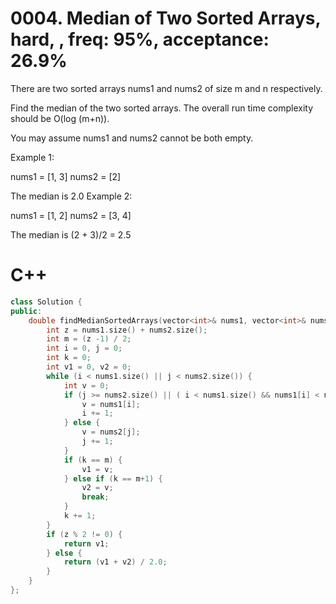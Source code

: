 # 0004. Median of Two Sorted Arrays, hard, , freq: 95%, acceptance: 26.9%
There are two sorted arrays nums1 and nums2 of size m and n respectively.

Find the median of the two sorted arrays. The overall run time complexity should be O(log (m+n)).

You may assume nums1 and nums2 cannot be both empty.

Example 1:

nums1 = [1, 3]
nums2 = [2]

The median is 2.0
Example 2:

nums1 = [1, 2]
nums2 = [3, 4]

The median is (2 + 3)/2 = 2.5

# C++

```C++
class Solution {
public:
    double findMedianSortedArrays(vector<int>& nums1, vector<int>& nums2) {
        int z = nums1.size() + nums2.size();
        int m = (z -1) / 2;
        int i = 0, j = 0;
        int k = 0;
        int v1 = 0, v2 = 0;
        while (i < nums1.size() || j < nums2.size()) {
            int v = 0;
            if (j >= nums2.size() || ( i < nums1.size() && nums1[i] < nums2[j])) {
                v = nums1[i];
                i += 1;
            } else {
                v = nums2[j];
                j += 1;
            }
            if (k == m) {
                v1 = v;
            } else if (k == m+1) {
                v2 = v;
                break;
            }
            k += 1;
        }
        if (z % 2 != 0) {
            return v1;
        } else {
            return (v1 + v2) / 2.0;
        }
    }
};
```

